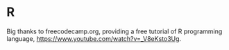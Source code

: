 # R

Big thanks to freecodecamp.org, providing a free tutorial of R programming language, https://www.youtube.com/watch?v=_V8eKsto3Ug. 

